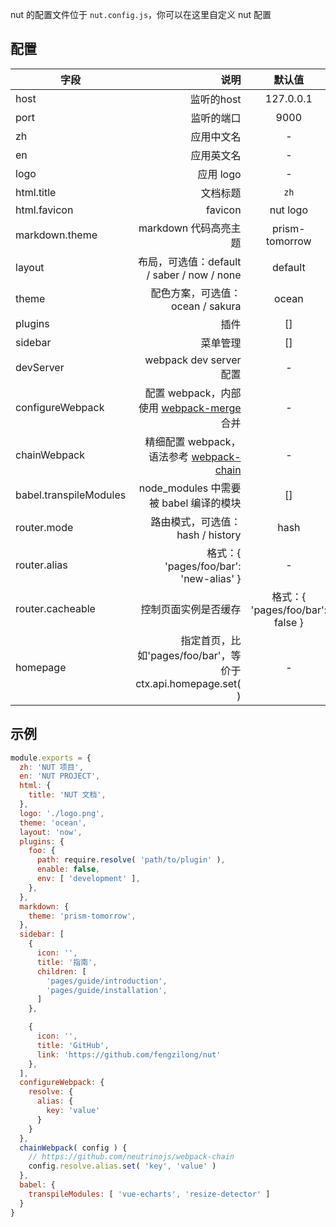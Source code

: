 nut 的配置文件位于 `nut.config.js`，你可以在这里自定义 nut 配置

## 配置

| 字段                   |                                                                                    说明 |              默认值              |
| ---------------------- | ---------------------------------------------------------------------------------------:|:--------------------------------:|
| host                   |                                                                              监听的host |            127.0.0.1             |
| port                   |                                                                              监听的端口 |               9000               |
| zh                     |                                                                              应用中文名 |                -                 |
| en                     |                                                                              应用英文名 |                -                 |
| logo                   |                                                                               应用 logo |                -                 |
| html.title             |                                                                                文档标题 |               `zh`               |
| html.favicon           |                                                                                 favicon |             nut logo             |
| markdown.theme         |                                                                   markdown 代码高亮主题 |          prism-tomorrow          |
| layout                 |                                              布局，可选值：default / saber / now / none |             default              |
| theme                  |                                                        配色方案，可选值：ocean / sakura |              ocean               |
| plugins                |                                                                                    插件 |                []                |
| sidebar                |                                                                                菜单管理 |                []                |
| devServer              |                                                                 webpack dev server 配置 |                -                 |
| configureWebpack       | 配置 webpack，内部使用 [webpack-merge](https://github.com/survivejs/webpack-merge) 合并 |                -                 |
| chainWebpack           | 精细配置 webpack，语法参考 [webpack-chain](https://github.com/neutrinojs/webpack-chain) |                -                 |
| babel.transpileModules |                                                  node_modules 中需要被 babel 编译的模块 |                []                |
| router.mode            |                                                        路由模式，可选值：hash / history |               hash               |
| router.alias           |                                                  格式：{ 'pages/foo/bar': 'new-alias' } |                -                 |
| router.cacheable       |                                                                    控制页面实例是否缓存 | 格式：{ 'pages/foo/bar': false } |
| homepage               | 指定首页，比如'pages/foo/bar'，等价于ctx.api.homepage.set(  )                                                                                        |                -                  |

## 示例

```js
module.exports = {
  zh: 'NUT 项目',
  en: 'NUT PROJECT',
  html: {
    title: 'NUT 文档',
  },
  logo: './logo.png',
  theme: 'ocean',
  layout: 'now',
  plugins: {
    foo: {
      path: require.resolve( 'path/to/plugin' ),
      enable: false,
      env: [ 'development' ],
    },
  },
  markdown: {
    theme: 'prism-tomorrow',
  },
  sidebar: [
    {
      icon: '',
      title: '指南',
      children: [
        'pages/guide/introduction',
        'pages/guide/installation',
      ]
    },

    {
      icon: '',
      title: 'GitHub',
      link: 'https://github.com/fengzilong/nut'
    },
  ],
  configureWebpack: {
    resolve: {
      alias: {
        key: 'value'
      }
    }
  },
  chainWebpack( config ) {
    // https://github.com/neutrinojs/webpack-chain
    config.resolve.alias.set( 'key', 'value' )
  },
  babel: {
    transpileModules: [ 'vue-echarts', 'resize-detector' ]
  }
}
```
